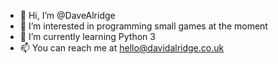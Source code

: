 - 👋 Hi, I’m @DaveAlridge
- 👀 I’m interested in programming small games at the moment
- 🌱 I’m currently learning Python 3
- 📫 You can reach me at hello@davidalridge.co.uk

<!---
DaveAlridge/DaveAlridge is a ✨ special ✨ repository because its `README.md` (this file) appears on your GitHub profile.
You can click the Preview link to take a look at your changes.
--->
